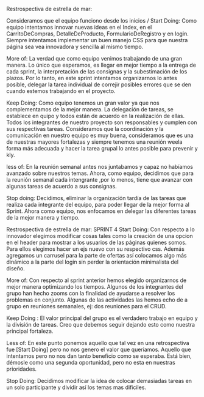 
Restrospectiva de estrella de mar:

Consideramos que el equipo funciono desde los inicios / Start Doing: Como equipo intentamos innovar nuevas ideas en el Index, en el CarritoDeCompras, DetalleDeProducto, FormularioDeRegistro y en login. Siempre intentamos implementar un buen manejo CSS para que nuestra página sea vea innovadora y sencilla al mismo tiempo.

More of: La verdad que como equipo venimos trabajando de una gran manera. 
Lo único que esperamos, es llegar en mejor tiempo a la entrega de cada sprint, la interpretación de las consignas y la subestimación de los plazos.
Por lo tanto, en este sprint intentamos organizarnos lo antes posible, delegar la tarea individual de correjir posibles errores que se den cuando estemos trabajando en el proyecto.

Keep Doing: Como equipo tenemos un gran valor ya que nos complementamos de la mejor manera. La delegación de tareas, se establece en quipo y todos están de acuerdo en la realización de ellas. Todos los integrantes de nuestro proyecto son responsables y cumplen con sus respectivas tareas.
Consideramos que la coordinación y la comunicación en nuestro equipo es muy buena, consideramos que es una de nuestras mayores fortalezas y siempre tenemos una reunión weela forma más adecuada y hacer la tarea grupal lo antes posible para prevenir y 
kly.

less of: 
En la reunión semanal antes nos juntabamos y capaz no habíamos avanzado sobre nuestros temas. Ahora, como equipo, decidimos que para la reunión semanal cada intengrante ,por lo menos, tiene que avanzar con algunas tareas de acuerdo a sus consignas.

Stop doing: Decidimos, eliminar la organización tardía de las tareas que realiza cada integrante del equipo, para poder llegar de la mejor forma al Sprint. Ahora como equipo, nos enfocamos en delegar las diferentes tareas de la mejor manera y tiempo.

Restrospectiva de estrella de mar:  SPRINT 4
Start Doing: Con respecto a lo innovador elegimos modificar cosas tales como la creación de una opcion en el header para mostrar a los usuarios de las páginas quienes somos. Para ellos elegimos hacer un ejs nuevo con su respectivo css. 
Además agregamos un carrusel para la parte de ofertas así colocamos algo más dinámico a la parte del login sin perder la orientación minimalista del diseño. 

More of: Con respecto al sprint anterior hemos elegido organizarnos de mejor manera optimizando los tiempos. Algunos de los integrantes del grupo han hecho zooms con la finalidad de ayudarse a resolver los problemas en conjunto. 
Algunas de las actividades las hemos echo de a grupo en reuniones semanales, ej: dos reuniones para el CRUD. 

Keep Doing :  El valor principal del grupo es el verdadero trabajo en equipo y la división de tareas. Creo que debemos seguir dejando esto como nuestra principal fortaleza. 

Less of: En este punto ponemos aquello que tal vez en una retrospectiva fue [Start Doing] pero no nos genero el valor que queriamos. Aquello que intentamos pero no nos dan tanto beneficio como se esperaba. Está bien, démosle como una segunda oportunidad, pero no esta en nuestras prioridades. 


Stop Doing: Decidimos modificar la idea de colocar demasiadas tareas en un solo participante y dividir así los temas mas dificiles. 




